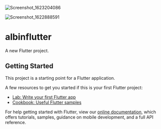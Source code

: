 ![Screenshot_1623204086](https://user-images.githubusercontent.com/83889589/121282051-3c4bef80-c8d9-11eb-93a9-2fb890274bd5.png)

![Screenshot_1622888591](https://user-images.githubusercontent.com/83889589/120888566-32846c80-c5f9-11eb-94d3-7c126532551e.png)


# albinflutter

A new Flutter project.

## Getting Started

This project is a starting point for a Flutter application.

A few resources to get you started if this is your first Flutter project:

- [Lab: Write your first Flutter app](https://flutter.dev/docs/get-started/codelab)
- [Cookbook: Useful Flutter samples](https://flutter.dev/docs/cookbook)

For help getting started with Flutter, view our
[online documentation](https://flutter.dev/docs), which offers tutorials,
samples, guidance on mobile development, and a full API reference.

